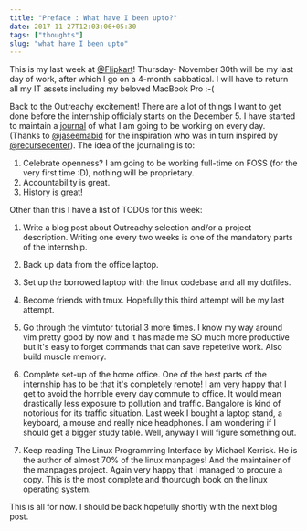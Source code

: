 ```yaml
---
title: "Preface : What have I been upto?"
date: 2017-11-27T12:03:06+05:30
tags: ["thoughts"]
slug: "what have I been upto"
---
```


This is my last week at [@Flipkart](https://flipkart.com)! Thursday- November
30th will be my last day of work, after which I go on a 4-month sabbatical. I
will have to return all my IT assets including my beloved MacBook Pro :-(

Back to the Outreachy excitement! There are a lot of things I want to get done
before the internship officialy starts on the December 5. I have started to
maintain a [journal](https://github.com/aishpant/Journal) of what I am going to
be working on every day. (Thanks to [@jaseemabid](http://twitter.com/jaseemabid)
for the inspiration who was in turn inspired by [@recursecenter](https://www.recurse.com/)). The idea of the
journaling is to:

1. Celebrate openness? I am going to be working full-time on FOSS (for the very
   first time :D), nothing will be proprietary.
2. Accountability is great.
3. History is great!

Other than this I have a list of TODOs for this week:

1. Write a blog post about Outreachy selection and/or a project description.
   Writing one every two weeks is one of the mandatory parts of the internship.

2. Back up data from the office laptop.

3. Set up the borrowed laptop with the linux codebase and all my dotfiles.

4. Become friends with tmux. Hopefully this third attempt will be my last
   attempt.

5. Go through the vimtutor tutorial 3 more times. I know my way around vim
   pretty good by now and it has made me SO much more productive but it's easy
   to forget commands that can save repetetive work. Also build muscle memory.

6. Complete set-up of the home office. One of the best parts of the internship
   has to be that it's completely remote! I am very happy that I get to avoid
   the horrible every day commute to office. It would mean drastically less
   exposure to pollution and traffic. Bangalore is kind of notorious for its
   traffic situation. Last week I bought a laptop stand, a keyboard, a mouse and
   really nice headphones. I am wondering if I should get a bigger study table.
   Well, anyway I will figure something out.

7. Keep reading The Linux Programming Interface by Michael Kerrisk. He is the
   author of almost 70% of the linux manpages! And the maintainer of the
   manpages project. Again very happy that I managed to procure a copy. This is
   the most complete and thourough book on the linux operating system.

This is all for now. I should be back hopefully shortly with the next blog post.

